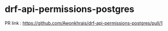 # drf-api-permissions-postgres
PR link : https://github.com/Awonkhrais/drf-api-permissions-postgres/pull/1
